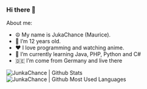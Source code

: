 ### Hi there 👋

About me:
- ☮️ My name is JukaChance (Maurice).
- 🔞 I’m 12 years old.
- ❤️ I love programming and watching anime.
- 🌱 I’m currently learning Java, PHP, Python and C#
- 🇩🇪 I’m come from Germany and live there

<img align="left" alt="JunkaChance | Github Stats" src="https://github-readme-stats.vercel.app/api?username=JunkaChance&count_private=true&show_icons=true&hide_border=true5&bg_color=30,e96443,904e95&title_color=fff&text_color=fff" />
<img align="left" alt="JunkaChance | Github Most Used Languages" src="https://github-readme-stats.vercel.app/api/top-langs/?username=JunkaChance&layout=compact&show_icons=true&hide_border=true5&bg_color=30,e96443,904e95&title_color=fff&text_color=fff" />
